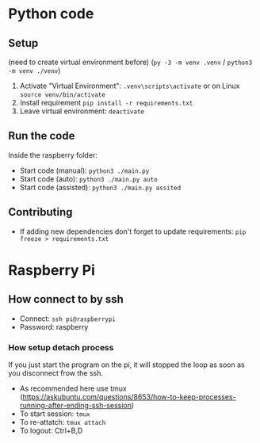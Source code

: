 # Python code

## Setup

(need to create virtual environment before) (`py -3 -m venv .venv` / `python3 -m venv ./venv`)

1. Activate "Virtual Environment": `.venv\scripts\activate` or on Linux `source venv/bin/activate`
2. Install requirement `pip install -r requirements.txt`
3. Leave virtual environment: `deactivate`

## Run the code

Inside the raspberry folder:
-   Start code (manual): `python3 ./main.py`
-   Start code (auto): `python3 ./main.py auto`
-   Start code (assisted): `python3 ./main.py assited`

## Contributing

-   If adding new dependencies don't forget to update requirements: `pip freeze > requirements.txt`

# Raspberry Pi

## How connect to by ssh

-   Connect: `ssh pi@raspberrypi`
-   Password: raspberry

### How setup detach process

If you just start the program on the pi, it will stopped the loop as soon as you disconnect frow the ssh.

-   As recommended here use tmux (https://askubuntu.com/questions/8653/how-to-keep-processes-running-after-ending-ssh-session)
-   To start session: `tmux`
-   To re-attatch: `tmux attach`
-   To logout: Ctrl+B,D